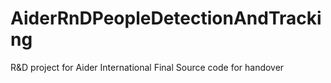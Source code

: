 # AiderRnDPeopleDetectionAndTracking
R&amp;D project for Aider International Final Source code for handover 
